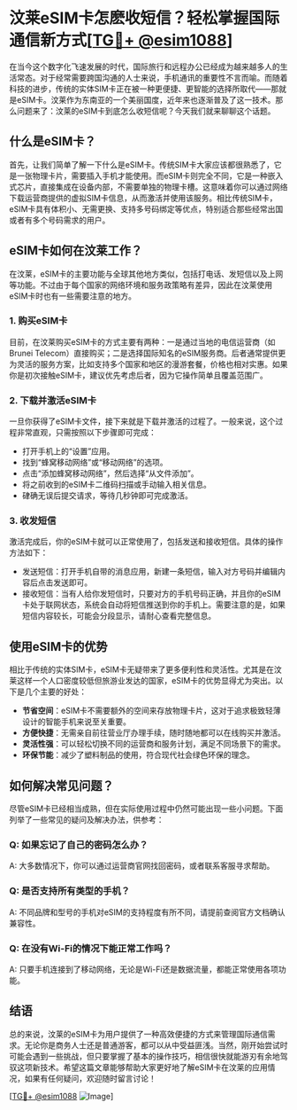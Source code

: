 # 汶莱eSIM卡怎麽收短信？轻松掌握国际通信新方式[[TG💪+ @esim1088](https://t.me/s/esim1088)]

在当今这个数字化飞速发展的时代，国际旅行和远程办公已经成为越来越多人的生活常态。对于经常需要跨国沟通的人士来说，手机通讯的重要性不言而喻。而随着科技的进步，传统的实体SIM卡正在被一种更便捷、更智能的选择所取代——那就是eSIM卡。汶莱作为东南亚的一个美丽国度，近年来也逐渐普及了这一技术。那么问题来了：汶莱的eSIM卡到底怎么收短信呢？今天我们就来聊聊这个话题。

## 什么是eSIM卡？

首先，让我们简单了解一下什么是eSIM卡。传统SIM卡大家应该都很熟悉了，它是一张物理卡片，需要插入手机才能使用。而eSIM卡则完全不同，它是一种嵌入式芯片，直接集成在设备内部，不需要单独的物理卡槽。这意味着你可以通过网络下载运营商提供的虚拟SIM卡信息，从而激活并使用该服务。相比传统SIM卡，eSIM卡具有体积小、无需更换、支持多号码绑定等优点，特别适合那些经常出国或者有多个号码需求的用户。

## eSIM卡如何在汶莱工作？

在汶莱，eSIM卡的主要功能与全球其他地方类似，包括打电话、发短信以及上网等功能。不过由于每个国家的网络环境和服务政策略有差异，因此在汶莱使用eSIM卡时也有一些需要注意的地方。

### 1. 购买eSIM卡

目前，在汶莱购买eSIM卡的方式主要有两种：一是通过当地的电信运营商（如Brunei Telecom）直接购买；二是选择国际知名的eSIM服务商。后者通常提供更为灵活的服务方案，比如支持多个国家和地区的漫游套餐，价格也相对实惠。如果你是初次接触eSIM卡，建议优先考虑后者，因为它操作简单且覆盖范围广。

### 2. 下载并激活eSIM卡

一旦你获得了eSIM卡文件，接下来就是下载并激活的过程了。一般来说，这个过程非常直观，只需按照以下步骤即可完成：

- 打开手机上的“设置”应用。
- 找到“蜂窝移动网络”或“移动网络”的选项。
- 点击“添加蜂窝移动网络”，然后选择“从文件添加”。
- 将之前收到的eSIM卡二维码扫描或手动输入相关信息。
- 硉确无误后提交请求，等待几秒钟即可完成激活。

### 3. 收发短信

激活完成后，你的eSIM卡就可以正常使用了，包括发送和接收短信。具体的操作方法如下：

- 发送短信：打开手机自带的消息应用，新建一条短信，输入对方号码并编辑内容后点击发送即可。
- 接收短信：当有人给你发短信时，只要对方的手机号码正确，并且你的eSIM卡处于联网状态，系统会自动将短信推送到你的手机上。需要注意的是，如果短信内容较长，可能会分段显示，请耐心查看完整信息。

## 使用eSIM卡的优势

相比于传统的实体SIM卡，eSIM卡无疑带来了更多便利性和灵活性。尤其是在汶莱这样一个人口密度较低但旅游业发达的国家，eSIM卡的优势显得尤为突出。以下是几个主要的好处：

- **节省空间**：eSIM卡不需要额外的空间来存放物理卡片，这对于追求极致轻薄设计的智能手机来说至关重要。
- **方便快捷**：无需亲自前往营业厅办理手续，随时随地都可以在线购买并激活。
- **灵活性强**：可以轻松切换不同的运营商和服务计划，满足不同场景下的需求。
- **环保节能**：减少了塑料制品的使用，符合现代社会绿色环保的理念。

## 如何解决常见问题？

尽管eSIM卡已经相当成熟，但在实际使用过程中仍然可能出现一些小问题。下面列举了一些常见的疑问及解决办法，供参考：

### Q: 如果忘记了自己的密码怎么办？
A: 大多数情况下，你可以通过运营商官网找回密码，或者联系客服寻求帮助。

### Q: 是否支持所有类型的手机？
A: 不同品牌和型号的手机对eSIM的支持程度有所不同，请提前查阅官方文档确认兼容性。

### Q: 在没有Wi-Fi的情况下能正常工作吗？
A: 只要手机连接到了移动网络，无论是Wi-Fi还是数据流量，都能正常使用各项功能。

## 结语

总的来说，汶莱的eSIM卡为用户提供了一种高效便捷的方式来管理国际通信需求。无论你是商务人士还是普通游客，都可以从中受益匪浅。当然，刚开始尝试时可能会遇到一些挑战，但只要掌握了基本的操作技巧，相信很快就能游刃有余地驾驭这项新技术。希望这篇文章能够帮助大家更好地了解eSIM卡在汶莱的应用情况，如果有任何疑问，欢迎随时留言讨论！

[[TG💪+ @esim1088](https://t.me/s/esim1088) ![Image](https://i.postimg.cc/4NQfJmqS/Snipaste-2025-05-13-00-14-12.png)]